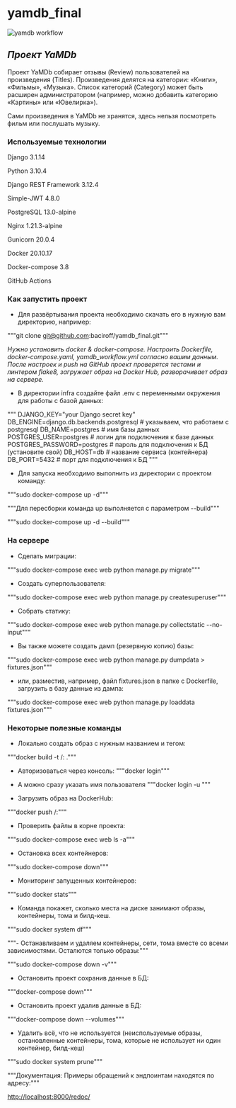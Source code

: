 # yamdb_final

![yamdb workflow](https://github.com/baciroff/yamdb_final/actions/workflows/yamdb_workflow.yml/badge.svg)

## *Проект YaMDb*

Проект YaMDb собирает отзывы (Review) пользователей на произведения (Titles). Произведения делятся на категории: «Книги», «Фильмы», «Музыка». Список категорий (Category) может быть расширен администратором (например, можно добавить категорию «Картины» или «Ювелирка»).

Сами произведения в YaMDb не хранятся, здесь нельзя посмотреть фильм или послушать музыку.

### Используемые технологии

Django 3.1.14

Python 3.10.4

Django REST Framework 3.12.4

Simple-JWT 4.8.0

PostgreSQL 13.0-alpine

Nginx 1.21.3-alpine

Gunicorn 20.0.4

Docker 20.10.17

Docker-compose 3.8

GitHub Actions

### Как запустить проект

- Для развёртывания проекта необходимо скачать его в нужную вам директорию, например:

"""git clone <git@github.com>:baciroff/yamdb_final.git"""

*Нужно установить docker & docker-compose. Настроить Dockerfile, docker-compose.yaml, yamdb_workflow.yml согласно вашим данным.*
*После настроек и push на GitHub проект проверятся тестами и линтером flake8, загружает образ на Docker Hub, разворачивает образ на сервере.*

- В директории infra создайте файл .env с переменными окружения для работы с базой данных:

"""
DJANGO_KEY="your Django secret key"
DB_ENGINE=django.db.backends.postgresql # указываем, что работаем с postgresql
DB_NAME=postgres # имя базы данных
POSTGRES_USER=postgres # логин для подключения к базе данных
POSTGRES_PASSWORD=postgres # пароль для подключения к БД (установите свой)
DB_HOST=db # название сервиса (контейнера)
DB_PORT=5432 # порт для подключения к БД
"""

- Для запуска необходимо выполнить из директории с проектом команду:

"""sudo docker-compose up -d"""

"""Для пересборки команда up выполняется с параметром --build"""

"""sudo docker-compose up -d --build"""

### На сервере

- Сделать миграции:

"""sudo docker-compose exec web python manage.py migrate"""

- Создать суперпользователя:

"""sudo docker-compose exec web python manage.py createsuperuser"""

- Собрать статику:

"""sudo docker-compose exec web python manage.py collectstatic --no-input"""

- Вы также можете создать дамп (резервную копию) базы:

"""sudo docker-compose exec web python manage.py dumpdata > fixtures.json"""

- или, разместив, например, файл fixtures.json в папке с Dockerfile, загрузить в базу данные из дампа:

"""sudo docker-compose exec web python manage.py loaddata fixtures.json"""

### Некоторые полезные команды

- Локально создать образ с нужным названием и тегом:

"""docker build -t <username>/<imagename>:<tag> ."""

- Авторизоваться через консоль:
"""docker login"""

- А можно сразу указать имя пользователя
"""docker login -u <username>"""

- Загрузить образ на DockerHub:

"""docker push <username>/<imagename>:<tag>"""

- Проверить файлы в корне проекта:

"""sudo docker-compose exec web ls -a"""

- Остановка всех контейнеров:

"""sudo docker-compose down"""

- Мониторинг запущенных контейнеров:

"""sudo docker stats"""

- Команда покажет, сколько места на диске занимают образы, контейнеры, тома и билд-кеш.

"""sudo docker system df"""

"""- Останавливаем и удаляем контейнеры, сети, тома вместе со всеми зависимостями. Осталются только образы:"""

"""sudo docker-compose down -v"""

- Остановить проект сохранив данные в БД:

"""docker-compose down"""

- Остановить проект удалив данные в БД:

"""docker-compose down --volumes"""

- Удалить всё, что не используется (неиспользуемые образы, остановленные контейнеры, тома, которые не использует ни один контейнер, билд-кеш)

"""sudo docker system prune"""

"""Документация: Примеры обращений к эндпоинтам находятся по адресу:"""

<http://localhost:8000/redoc/>
